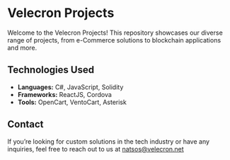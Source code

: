 # Velecron Projects

Welcome to the Velecron Projects! 
This repository showcases our diverse range of projects, from e-Commerce solutions to blockchain applications and more.

## Technologies Used
- **Languages:** C#, JavaScript, Solidity
- **Frameworks:** ReactJS, Cordova
- **Tools:** OpenCart, VentoCart, Asterisk
 
## Contact
If you’re looking for custom solutions in the tech industry or have any inquiries, feel free to reach out to us at natsos@velecron.net



